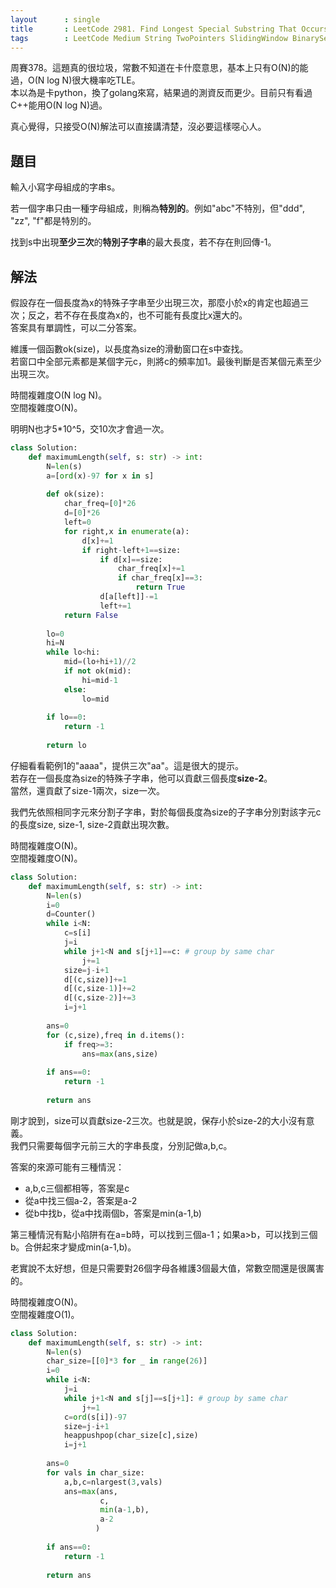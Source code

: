 ```yaml
---
layout      : single
title       : LeetCode 2981. Find Longest Special Substring That Occurs Thrice I
tags        : LeetCode Medium String TwoPointers SlidingWindow BinarySearch HashTable Heap
---
```

周賽378。這題真的很垃圾，常數不知道在卡什麼意思，基本上只有O(N)的能過，O(N log N)很大機率吃TLE。  
本以為是卡python，換了golang來寫，結果過的測資反而更少。目前只有看過C++能用O(N log N)過。  

真心覺得，只接受O(N)解法可以直接講清楚，沒必要這樣噁心人。  

## 題目

輸入小寫字母組成的字串s。  

若一個字串只由一種字母組成，則稱為**特別的**。例如"abc"不特別，但"ddd", "zz", "f"都是特別的。  

找到s中出現**至少三次**的**特別子字串**的最大長度，若不存在則回傳-1。  

## 解法

假設存在一個長度為x的特殊子字串至少出現三次，那麼小於x的肯定也超過三次；反之，若不存在長度為x的，也不可能有長度比x還大的。  
答案具有單調性，可以二分答案。  

維護一個函數ok(size)，以長度為size的滑動窗口在s中查找。  
若窗口中全部元素都是某個字元c，則將c的頻率加1。最後判斷是否某個元素至少出現三次。  

時間複雜度O(N log N)。  
空間複雜度O(N)。  

明明N也才5\*10^5，交10次才會過一次。  

```python
class Solution:
    def maximumLength(self, s: str) -> int:
        N=len(s)
        a=[ord(x)-97 for x in s]
        
        def ok(size):
            char_freq=[0]*26
            d=[0]*26
            left=0
            for right,x in enumerate(a):
                d[x]+=1
                if right-left+1==size:
                    if d[x]==size:
                        char_freq[x]+=1
                        if char_freq[x]==3:
                            return True
                    d[a[left]]-=1
                    left+=1
            return False
        
        lo=0
        hi=N
        while lo<hi:
            mid=(lo+hi+1)//2
            if not ok(mid):
                hi=mid-1
            else:
                lo=mid
                
        if lo==0:
            return -1
        
        return lo
```

仔細看看範例1的"aaaa"，提供三次"aa"。這是很大的提示。  
若存在一個長度為size的特殊子字串，他可以貢獻三個長度**size-2**。  
當然，還貢獻了size-1兩次，size一次。  

我們先依照相同字元來分割子字串，對於每個長度為size的子字串分別對該字元c的長度size, size-1, size-2貢獻出現次數。  

時間複雜度O(N)。  
空間複雜度O(N)。  

```python
class Solution:
    def maximumLength(self, s: str) -> int:
        N=len(s)
        i=0
        d=Counter()
        while i<N:
            c=s[i]
            j=i
            while j+1<N and s[j+1]==c: # group by same char
                j+=1
            size=j-i+1
            d[(c,size)]+=1
            d[(c,size-1)]+=2
            d[(c,size-2)]+=3
            i=j+1
            
        ans=0
        for (c,size),freq in d.items():
            if freq>=3:
                ans=max(ans,size)
        
        if ans==0:
            return -1
        
        return ans
```

剛才說到，size可以貢獻size-2三次。也就是說，保存小於size-2的大小沒有意義。  
我們只需要每個字元前三大的字串長度，分別記做a,b,c。

答案的來源可能有三種情況：  

- a,b,c三個都相等，答案是c  
- 從a中找三個a-2，答案是a-2  
- 從b中找b，從a中找兩個b，答案是min(a-1,b)  

第三種情況有點小陷阱有在a=b時，可以找到三個a-1；如果a>b，可以找到三個b。合併起來才變成min(a-1,b)。  

老實說不太好想，但是只需要對26個字母各維護3個最大值，常數空間還是很厲害的。  

時間複雜度O(N)。  
空間複雜度O(1)。  

```python
class Solution:
    def maximumLength(self, s: str) -> int:
        N=len(s)
        char_size=[[0]*3 for _ in range(26)]
        i=0
        while i<N:
            j=i
            while j+1<N and s[j]==s[j+1]: # group by same char
                j+=1
            c=ord(s[i])-97
            size=j-i+1
            heappushpop(char_size[c],size)
            i=j+1
            
        ans=0
        for vals in char_size:
            a,b,c=nlargest(3,vals)
            ans=max(ans,
                    c,
                    min(a-1,b),
                    a-2
                   )
            
        if ans==0:
            return -1
        
        return ans
```
